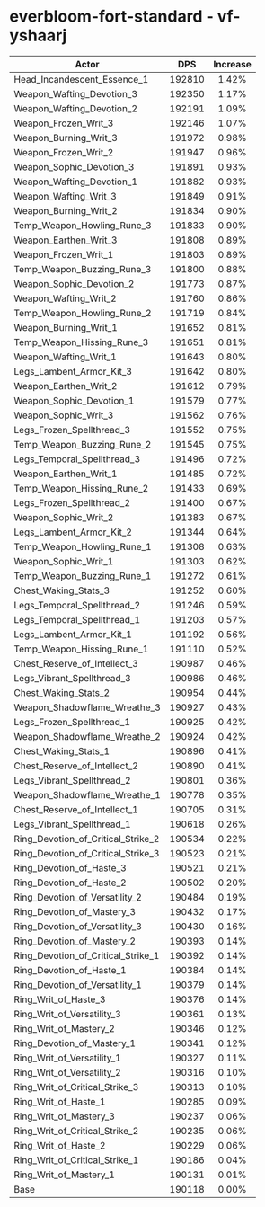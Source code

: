 # everbloom-fort-standard - vf-yshaarj
| Actor | DPS | Increase |
|---|:---:|:---:|
|Head_Incandescent_Essence_1|192810|1.42%|
|Weapon_Wafting_Devotion_3|192350|1.17%|
|Weapon_Wafting_Devotion_2|192191|1.09%|
|Weapon_Frozen_Writ_3|192146|1.07%|
|Weapon_Burning_Writ_3|191972|0.98%|
|Weapon_Frozen_Writ_2|191947|0.96%|
|Weapon_Sophic_Devotion_3|191891|0.93%|
|Weapon_Wafting_Devotion_1|191882|0.93%|
|Weapon_Wafting_Writ_3|191849|0.91%|
|Weapon_Burning_Writ_2|191834|0.90%|
|Temp_Weapon_Howling_Rune_3|191833|0.90%|
|Weapon_Earthen_Writ_3|191808|0.89%|
|Weapon_Frozen_Writ_1|191803|0.89%|
|Temp_Weapon_Buzzing_Rune_3|191800|0.88%|
|Weapon_Sophic_Devotion_2|191773|0.87%|
|Weapon_Wafting_Writ_2|191760|0.86%|
|Temp_Weapon_Howling_Rune_2|191719|0.84%|
|Weapon_Burning_Writ_1|191652|0.81%|
|Temp_Weapon_Hissing_Rune_3|191651|0.81%|
|Weapon_Wafting_Writ_1|191643|0.80%|
|Legs_Lambent_Armor_Kit_3|191642|0.80%|
|Weapon_Earthen_Writ_2|191612|0.79%|
|Weapon_Sophic_Devotion_1|191579|0.77%|
|Weapon_Sophic_Writ_3|191562|0.76%|
|Legs_Frozen_Spellthread_3|191552|0.75%|
|Temp_Weapon_Buzzing_Rune_2|191545|0.75%|
|Legs_Temporal_Spellthread_3|191496|0.72%|
|Weapon_Earthen_Writ_1|191485|0.72%|
|Temp_Weapon_Hissing_Rune_2|191433|0.69%|
|Legs_Frozen_Spellthread_2|191400|0.67%|
|Weapon_Sophic_Writ_2|191383|0.67%|
|Legs_Lambent_Armor_Kit_2|191344|0.64%|
|Temp_Weapon_Howling_Rune_1|191308|0.63%|
|Weapon_Sophic_Writ_1|191303|0.62%|
|Temp_Weapon_Buzzing_Rune_1|191272|0.61%|
|Chest_Waking_Stats_3|191252|0.60%|
|Legs_Temporal_Spellthread_2|191246|0.59%|
|Legs_Temporal_Spellthread_1|191203|0.57%|
|Legs_Lambent_Armor_Kit_1|191192|0.56%|
|Temp_Weapon_Hissing_Rune_1|191110|0.52%|
|Chest_Reserve_of_Intellect_3|190987|0.46%|
|Legs_Vibrant_Spellthread_3|190986|0.46%|
|Chest_Waking_Stats_2|190954|0.44%|
|Weapon_Shadowflame_Wreathe_3|190927|0.43%|
|Legs_Frozen_Spellthread_1|190925|0.42%|
|Weapon_Shadowflame_Wreathe_2|190924|0.42%|
|Chest_Waking_Stats_1|190896|0.41%|
|Chest_Reserve_of_Intellect_2|190890|0.41%|
|Legs_Vibrant_Spellthread_2|190801|0.36%|
|Weapon_Shadowflame_Wreathe_1|190778|0.35%|
|Chest_Reserve_of_Intellect_1|190705|0.31%|
|Legs_Vibrant_Spellthread_1|190618|0.26%|
|Ring_Devotion_of_Critical_Strike_2|190534|0.22%|
|Ring_Devotion_of_Critical_Strike_3|190523|0.21%|
|Ring_Devotion_of_Haste_3|190521|0.21%|
|Ring_Devotion_of_Haste_2|190502|0.20%|
|Ring_Devotion_of_Versatility_2|190484|0.19%|
|Ring_Devotion_of_Mastery_3|190432|0.17%|
|Ring_Devotion_of_Versatility_3|190430|0.16%|
|Ring_Devotion_of_Mastery_2|190393|0.14%|
|Ring_Devotion_of_Critical_Strike_1|190392|0.14%|
|Ring_Devotion_of_Haste_1|190384|0.14%|
|Ring_Devotion_of_Versatility_1|190379|0.14%|
|Ring_Writ_of_Haste_3|190376|0.14%|
|Ring_Writ_of_Versatility_3|190361|0.13%|
|Ring_Writ_of_Mastery_2|190346|0.12%|
|Ring_Devotion_of_Mastery_1|190341|0.12%|
|Ring_Writ_of_Versatility_1|190327|0.11%|
|Ring_Writ_of_Versatility_2|190316|0.10%|
|Ring_Writ_of_Critical_Strike_3|190313|0.10%|
|Ring_Writ_of_Haste_1|190285|0.09%|
|Ring_Writ_of_Mastery_3|190237|0.06%|
|Ring_Writ_of_Critical_Strike_2|190235|0.06%|
|Ring_Writ_of_Haste_2|190229|0.06%|
|Ring_Writ_of_Critical_Strike_1|190186|0.04%|
|Ring_Writ_of_Mastery_1|190131|0.01%|
|Base|190118|0.00%|
